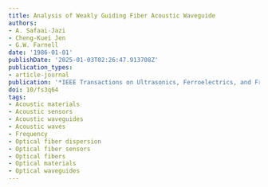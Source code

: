 ```yaml
---
title: Analysis of Weakly Guiding Fiber Acoustic Waveguide
authors:
- A. Safaai-Jazi
- Cheng-Kuei Jen
- G.W. Farnell
date: '1986-01-01'
publishDate: '2025-01-03T02:26:47.913708Z'
publication_types:
- article-journal
publication: '*IEEE Transactions on Ultrasonics, Ferroelectrics, and Frequency Control*'
doi: 10/fs3q64
tags:
- Acoustic materials
- Acoustic sensors
- Acoustic waveguides
- Acoustic waves
- Frequency
- Optical fiber dispersion
- Optical fiber sensors
- Optical fibers
- Optical materials
- Optical waveguides
---
```

